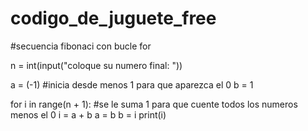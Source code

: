 # codigo_de_juguete_free

#secuencia fibonaci con bucle for

n = int(input("coloque su numero final: "))

a = (-1)  #inicia desde menos 1 para que aparezca el 0
b = 1

for i in range(n +
               1):  #se le suma 1 para que cuente todos los numeros menos el 0
  i = a + b
  a = b
  b = i
  print(i)
